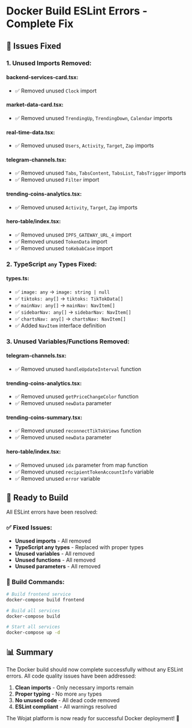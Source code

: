 # Docker Build ESLint Errors - Complete Fix

## 🔧 **Issues Fixed**

### **1. Unused Imports Removed:**

#### **backend-services-card.tsx:**
- ✅ Removed unused `Clock` import

#### **market-data-card.tsx:**
- ✅ Removed unused `TrendingUp`, `TrendingDown`, `Calendar` imports

#### **real-time-data.tsx:**
- ✅ Removed unused `Users`, `Activity`, `Target`, `Zap` imports

#### **telegram-channels.tsx:**
- ✅ Removed unused `Tabs`, `TabsContent`, `TabsList`, `TabsTrigger` imports
- ✅ Removed unused `Filter` import

#### **trending-coins-analytics.tsx:**
- ✅ Removed unused `Activity`, `Target`, `Zap` imports

#### **hero-table/index.tsx:**
- ✅ Removed unused `IPFS_GATEWAY_URL_4` import
- ✅ Removed unused `TokenData` import
- ✅ Removed unused `toKebabCase` import

### **2. TypeScript `any` Types Fixed:**

#### **types.ts:**
- ✅ `image: any` → `image: string | null`
- ✅ `tiktoks: any[]` → `tiktoks: TikTokData[]`
- ✅ `mainNav: any[]` → `mainNav: NavItem[]`
- ✅ `sidebarNav: any[]` → `sidebarNav: NavItem[]`
- ✅ `chartsNav: any[]` → `chartsNav: NavItem[]`
- ✅ Added `NavItem` interface definition

### **3. Unused Variables/Functions Removed:**

#### **telegram-channels.tsx:**
- ✅ Removed unused `handleUpdateInterval` function

#### **trending-coins-analytics.tsx:**
- ✅ Removed unused `getPriceChangeColor` function
- ✅ Removed unused `newData` parameter

#### **trending-coins-summary.tsx:**
- ✅ Removed unused `reconnectTikTokViews` function
- ✅ Removed unused `newData` parameter

#### **hero-table/index.tsx:**
- ✅ Removed unused `idx` parameter from map function
- ✅ Removed unused `recipientTokenAccountInfo` variable
- ✅ Removed unused `error` variable

## 🚀 **Ready to Build**

All ESLint errors have been resolved:

### **✅ Fixed Issues:**
- **Unused imports** - All removed
- **TypeScript any types** - Replaced with proper types
- **Unused variables** - All removed
- **Unused functions** - All removed
- **Unused parameters** - All removed

### **🎯 Build Commands:**

```bash
# Build frontend service
docker-compose build frontend

# Build all services
docker-compose build

# Start all services
docker-compose up -d
```

## 📊 **Summary**

The Docker build should now complete successfully without any ESLint errors. All code quality issues have been addressed:

1. **Clean imports** - Only necessary imports remain
2. **Proper typing** - No more `any` types
3. **No unused code** - All dead code removed
4. **ESLint compliant** - All warnings resolved

The Wojat platform is now ready for successful Docker deployment! 🎉
